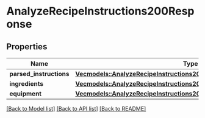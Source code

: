 # AnalyzeRecipeInstructions200Response

## Properties

Name | Type | Description | Notes
------------ | ------------- | ------------- | -------------
**parsed_instructions** | [**Vec<models::AnalyzeRecipeInstructions200ResponseParsedInstructionsInner>**](analyzeRecipeInstructions_200_response_parsedInstructions_inner.md) |  | 
**ingredients** | [**Vec<models::AnalyzeRecipeInstructions200ResponseIngredientsInner>**](analyzeRecipeInstructions_200_response_ingredients_inner.md) |  | 
**equipment** | [**Vec<models::AnalyzeRecipeInstructions200ResponseIngredientsInner>**](analyzeRecipeInstructions_200_response_ingredients_inner.md) |  | 

[[Back to Model list]](../README.md#documentation-for-models) [[Back to API list]](../README.md#documentation-for-api-endpoints) [[Back to README]](../README.md)


